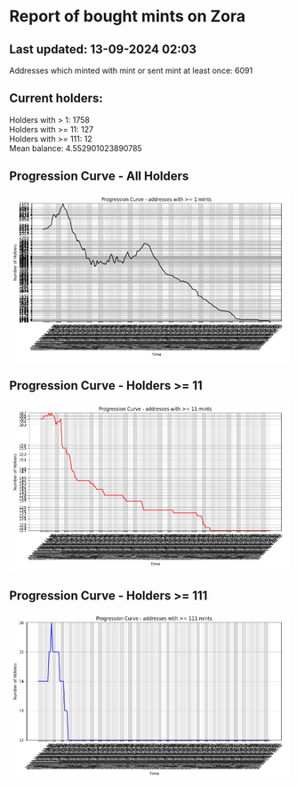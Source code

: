 # Report of bought mints on Zora
## Last updated: 13-09-2024 02:03
Addresses which minted with mint or sent mint at least once: 6091

## Current holders:
Holders with > 1: 1758  
Holders with >= 11: 127  
Holders with >= 111: 12  
Mean balance: 4.552901023890785  

## Progression Curve - All Holders
![addresses with >= 1 mint](progression_curve_all.png)
## Progression Curve - Holders >= 11
![addresses with >= 11 mints](progression_curve_gt_11.png)
## Progression Curve - Holders >= 111
![addresses with >= 111 mints](progression_curve_gt_111.png)
